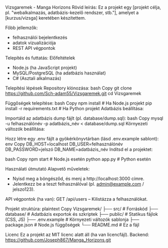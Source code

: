 Vizsgaremek - Manga Horizons
Rövid leírás: Ez a projekt egy [projekt célja, pl. "webalkalmazás, adatbázis-kezelő rendszer, stb."], amelyet a [kurzus/vizsga] keretében készítettem.

Főbb jellemzők:
- felhasználói bejelentkezés
- adatok vizualizációja
- REST API végpontok

Telepítés és futtatás:
Előfeltételek
- Node.js (ha JavaScript projekt)
- MySQL/PostgreSQL (ha adatbázis használat)
- C# (Asztali alkalmazás)

Telepítési lépések
Repository klónozása:
bash
Copy
git clone https://github.com/Sch-adam55/Vizsgaremek.git
cd Vizsgaremek

Függőségek telepítése:
bash
Copy
npm install  # Ha Node.js projekt
pip install -r requirements.txt  # Ha Python projekt
Adatbázis beállítása:

Importáld az adatbázis dump fájlt (pl. database/dump.sql):
bash
Copy
mysql -u felhasználónév -p adatbázis_név < database/dump.sql
Környezeti változók beállítása:

Hozz létre egy .env fájlt a gyökérkönyvtárban (lásd .env.example sablont):
env
Copy
DB_HOST=localhost
DB_USER=felhasználónév
DB_PASSWORD=jelszó
DB_NAME=adatbázis_név
Indítsd el a projektet:

bash
Copy
npm start  # Node.js esetén
python app.py  # Python esetén

Használati útmutató
Alapvető műveletek:
- Nyisd meg a böngésződ, és menj a http://localhost:3000 címre.
- Jelentkezz be a teszt felhasználóval (pl. admin@example.com / jelszo123).

API végpontok (ha van):
GET /api/users – Kilistázza a felhasználókat.

Projekt struktúra:
plaintext
Copy
Vizsgaremek/
├── src/                 # Forráskód
├── database/            # Adatbázis exportok és szkriptek
├── public/              # Statikus fájlok (CSS, JS)
├── .env.example         # Környezeti változók sablonja
├── package.json         # Node.js függőségek
└── README.md            # Ez a fájl

Licenc
Ez a projekt az MIT licenc alatt áll (ha van licencfájl).
Backend: https://github.com/Joseph867/Manga_Horizons.git
